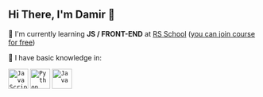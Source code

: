 ## Hi There, I'm Damir :wave:
:seedling: I'm currently learning **JS / FRONT-END** at [RS School](https://rs.school/) ([you can join course for free](https://app.rs.school/registry/student?course=js-fe-2023Q4))


:triangular_flag_on_post: I have basic knowledge in:


<a href="https://www.javascript.com"><code><img alt="JavaScript" height="40px" src="https://cdn.svgporn.com/logos/javascript.svg" /></code></a>
<a href="https://www.python.org"><code><img alt="Python" height="40px" src="https://cdn.svgporn.com/logos/python.svg" /></code></a>
<a href="https://www.java.com"><code><img alt="Java" height="40px" src="https://cdn.svgporn.com/logos/java.svg" /></code></a>

